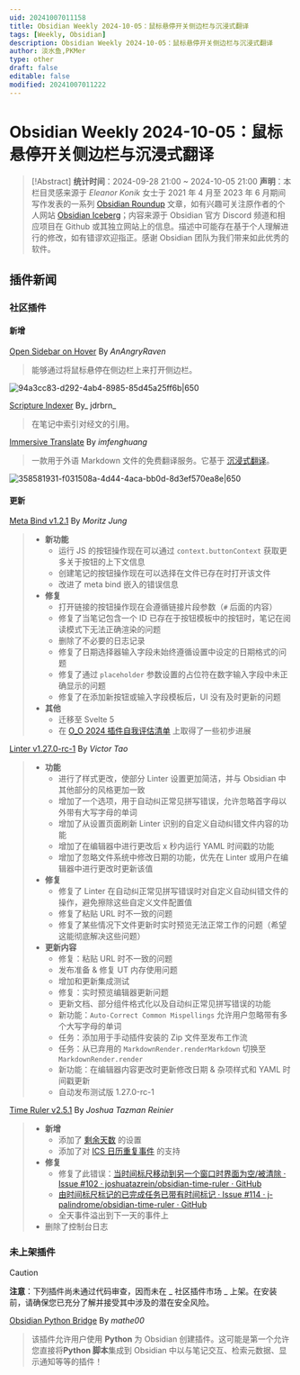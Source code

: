```yaml
---
uid: 20241007011158
title: Obsidian Weekly 2024-10-05：鼠标悬停开关侧边栏与沉浸式翻译
tags: [Weekly, Obsidian]
description: Obsidian Weekly 2024-10-05：鼠标悬停开关侧边栏与沉浸式翻译
author: 淡水鱼,PKMer
type: other
draft: false
editable: false
modified: 20241007011222
---
```


# Obsidian Weekly 2024-10-05：鼠标悬停开关侧边栏与沉浸式翻译

> [!Abstract]
> **统计时间**：2024-09-28 21:00 ~ 2024-10-05 21:00
> **声明**：本栏目灵感来源于 _Eleanor Konik_ 女士于 2021 年 4 月至 2023 年 6 月期间写作发表的一系列 [Obsidian Roundup](https://www.eleanorkonik.com/tag/roundup/) 文章，如有兴趣可关注原作者的个人网站 [Obsidian Iceberg](https://www.eleanorkonik.com/)；内容来源于 Obsidian 官方 Discord 频道和相应项目在 Github 或其独立网站上的信息。描述中可能存在基于个人理解进行的修改，如有错谬欢迎指正。感谢 Obsidian 团队为我们带来如此优秀的软件。

## 插件新闻

### 社区插件

#### 新增

[Open Sidebar on Hover](https://obsidian.md/plugins?id=open-sidebar-on-hover) By _AnAngryRaven_

> 能够通过将鼠标悬停在侧边栏上来打开侧边栏。

![94a3cc83-d292-4ab4-8985-85d45a25ff6b|650](https://cdn.pkmer.cn/images/94a3cc83-d292-4ab4-8985-85d45a25ff6b.gif!pkmer)

[Scripture Indexer](https://obsidian.md/plugins?id=scripture-indexer) By_ jdrbrn_

> 在笔记中索引对经文的引用。

[Immersive Translate](https://obsidian.md/plugins?id=immersive-translate) By _imfenghuang_

> 一款用于外语 Markdown 文件的免费翻译服务。它基于 [沉浸式翻译](https://immersivetranslate.com/)。

![358581931-f031508a-4d44-4aca-bb0d-8d3ef570ea8e|650](https://cdn.pkmer.cn/images/358581931-f031508a-4d44-4aca-bb0d-8d3ef570ea8e.gif)

#### 更新

[Meta Bind v1.2.1](https://github.com/mProjectsCode/obsidian-meta-bind-plugin/releases/tag/1.2.1) By _Moritz Jung_

> - **新功能**
> 	- 运行 JS 的按钮操作现在可以通过 `context.buttonContext` 获取更多关于按钮的上下文信息
> 	- 创建笔记的按钮操作现在可以选择在文件已存在时打开该文件
> 	- 改进了 meta bind 嵌入的错误信息
> - **修复**
> 	- 打开链接的按钮操作现在会遵循链接片段参数（`#` 后面的内容）
> 	- 修复了当笔记包含一个 ID 已存在于按钮模板中的按钮时，笔记在阅读模式下无法正确渲染的问题
> 	- 删除了不必要的日志记录
> 	- 修复了日期选择器输入字段未始终遵循设置中设定的日期格式的问题
> 	- 修复了通过 `placeholder` 参数设置的占位符在数字输入字段中未正确显示的问题
> 	- 修复了在添加新按钮或输入字段模板后，UI 没有及时更新的问题
> - **其他**
> 	- 迁移至 Svelte 5
> 	- 在 [O_O 2024 插件自我评估清单](https://docs.obsidian.md/oo24/plugin) 上取得了一些初步进展

[Linter v1.27.0-rc-1](https://github.com/platers/obsidian-linter/releases/tag/1.27.0-rc-1) By _Victor Tao_

> - **功能**
> 	- 进行了样式更改，使部分 Linter 设置更加简洁，并与 Obsidian 中其他部分的风格更加一致
> 	- 增加了一个选项，用于自动纠正常见拼写错误，允许忽略首字母以外带有大写字母的单词
> 	- 增加了从设置页面刷新 Linter 识别的自定义自动纠错文件内容的功能
> 	- 增加了在编辑器中进行更改后 x 秒内运行 YAML 时间戳的功能
> 	- 增加了忽略文件系统中修改日期的功能，优先在 Linter 或用户在编辑器中进行更改时更新该值
> - **修复**
> 	- 修复了 Linter 在自动纠正常见拼写错误时对自定义自动纠错文件的操作，避免擦除这些自定义文件配置值
> 	- 修复了粘贴 URL 时不一致的问题
> 	- 修复了某些情况下文件更新时实时预览无法正常工作的问题（希望这能彻底解决这些问题）
> - **更新内容**
> 	- 修复：粘贴 URL 时不一致的问题
> 	- 发布准备 & 修复 UT 内存使用问题
> 	- 增加和更新集成测试
> 	- 修复：实时预览编辑器更新问题
> 	- 更新文档、部分组件格式化以及自动纠正常见拼写错误的功能
> 	- 新功能：`Auto-Correct Common Mispellings` 允许用户忽略带有多个大写字母的单词
> 	- 任务：添加用于手动插件安装的 Zip 文件至发布工作流
> 	- 任务：从已弃用的 `MarkdownRender.renderMarkdown` 切换至 `MarkdownRender.render`
> 	- 新功能：在编辑器内容更改时更新修改日期 & 杂项样式和 YAML 时间戳更新
> 	- 自动发布测试版 1.27.0-rc-1

[Time Ruler v2.5.1](https://github.com/j-palindrome/obsidian-time-ruler/releases/tag/2.5.1) By _Joshua Tazman Reinier_

> - **新增**
> 	- 添加了 [剩余天数](https://github.com/joshuatazrein/obsidian-time-ruler/issues/112) 的设置
> 	- 添加了对 [ICS 日历重复事件](https://github.com/joshuatazrein/obsidian-time-ruler/issues/50) 的支持
> - **修复**
> 	- 修复了此错误：[当时间标尺移动到另一个窗口时界面为空/被清除 · Issue #102 · joshuatazrein/obsidian-time-ruler · GitHub](https://github.com/joshuatazrein/obsidian-time-ruler/issues/102?notification_referrer_id=NT_kwDOBQ8O87M5ODYzNDc1MzMyOjg0ODcyOTQ3)
> 	- [由时间标尺标记的已完成任务已带有时间标记 · Issue #114 · j-palindrome/obsidian-time-ruler · GitHub](https://github.com/j-palindrome/obsidian-time-ruler/issues/114)
> 	- 全天事件溢出到下一天的事件上
> - 删除了控制台日志

### 未上架插件

> [!Caution]
> **注意**：下列插件尚未通过代码审查，因而未在 _ 社区插件市场 _ 上架。在安装前，请确保您已充分了解并接受其中涉及的潜在安全风险。

[Obsidian Python Bridge](https://github.com/mathe00/obsidian-plugin-python-bridge) By _mathe00_

> 该插件允许用户使用 **Python** 为 Obsidian 创建插件。这可能是第一个允许您直接将**Python 脚本**集成到 Obsidian 中以与笔记交互、检索元数据、显示通知等等的插件！
